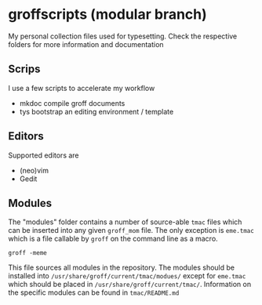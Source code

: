 # groffscripts (modular branch)
My personal collection files used for typesetting.
Check the respective folders for more information and documentation

## Scrips
I use a few scripts to accelerate my workflow
- mkdoc compile groff documents
- tys bootstrap an editing environment / template

## Editors
Supported editors are
- (neo)vim
- Gedit

## Modules
The "modules" folder contains a number of source-able `tmac` files
which can be inserted into any given `groff_mom` file.
The only exception is `eme.tmac` which is a file callable by `groff`
on the command line as a macro.
```
groff -meme
```
This file sources all modules in the repository.
The modules should be installed into
`/usr/share/groff/current/tmac/modues/`
except for `eme.tmac` which should be placed in
`/usr/share/groff/current/tmac/`.
Information on the specific modules can be found in `tmac/README.md`
